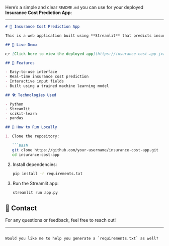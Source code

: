 Here’s a simple and clear `README.md` you can use for your deployed **Insurance Cost Prediction App**:

---

````markdown
# 🏥 Insurance Cost Prediction App

This is a web application built using **Streamlit** that predicts insurance charges based on user input such as age, gender, BMI, number of children, smoking status, and region.

## 🔗 Live Demo

👉 [Click here to view the deployed app](https://insurance-cost-app-jxavhdgxcekhjtdqcxuicw.streamlit.app/)

## 📌 Features

- Easy-to-use interface
- Real-time insurance cost prediction
- Interactive input fields
- Built using a trained machine learning model

## 🛠️ Technologies Used

- Python
- Streamlit
- scikit-learn
- pandas

## 🚀 How to Run Locally

1. Clone the repository:

   ```bash
   git clone https://github.com/your-username/insurance-cost-app.git
   cd insurance-cost-app
````

2. Install dependencies:

   ```bash
   pip install -r requirements.txt
   ```

3. Run the Streamlit app:

   ```bash
   streamlit run app.py
   ```

## 📧 Contact

For any questions or feedback, feel free to reach out!

---

```

Would you like me to help you generate a `requirements.txt` as well?
```
